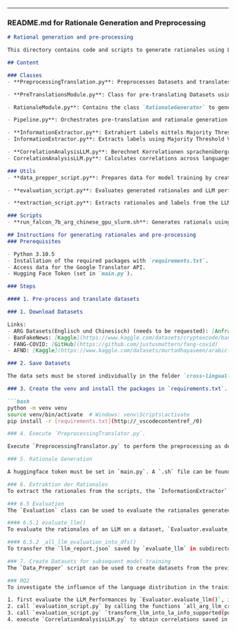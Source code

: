 
---

### **README.md for Rationale Generation and Preprocessing**

```markdown
# Rational generation and pre-processing

This directory contains code and scripts to generate rationales using LLMs to compare source language rationales against English rationales (RQ1), to preprocess datasets and to analyze the influence of language distribution on model performance (RQ2) as part of the master thesis **"Cross-language Fake News Detection using Large Language Models ”**.

## Content

### Classes
- **PreprocessingTranslation.py**: Preprocesses Datasets and translates non-English datasets into English using the Google Translator API. To be executed with `preprocess_and_translate`.

- **PreTranslationsModule.py**: Class for pre-translating Datasets using a LLM. It should be called with `Pipeline.py`.

- RationaleModule.py**: Contains the class `RationaleGenerator` to generate rationales using an LLM. It should be called via `Pipeline.py`.

- Pipeline.py**: Orchestrates pre-translation and rationale generation using the perspectives “Linguistic Style” and “Common Sense”. Use `generate_rationales_without_translation` for English datasets and `pretranslate_generate_rationale` for non-English ones.

- **InformationExtractor.py**: Extrahiert Labels mittels Majority Threshold Voting, entfernt Labels aus den Rationales und extrahiert Übersetzungen aus den LLM-Antworten. Verwenden Sie `extract_all_translations` und `extract_all_rationales_labels`.
- InformationExtractor.py**: Extracts labels using Majority Threshold Voting, removes labels from rationales and extracts translations from LLM responses. Contains `extract_all_translations` and `extract_all_rationales_labels` but should be called via **extraction_script.py**

- **CorrelationAnalysisLLM.py**: Berechnet Korrelationen sprachenübergreifend sowie sprachspezifisch, zur Beantwortung der Forschungsfrage 2 (RQ2).
- CorrelationAnalysisLLM.py**: Calculates correlations across languages and language-specific, to answer research question 2 (RQ2).

### Utils
- **data_prepper_script.py**: Prepares data for model training by creating datasets from the extracted Rationales and Fake News datasets.

- **evaluation_script.py**: Evaluates generated rationales and LLM performance and provides functions for showing the performance of the classifier services.

- **extraction_script.py**: Extracts rationales and labels from the LLM outputs.

### Scripts
- **run_falcon_7b_arg_chinese_gpu_slurm.sh**: Generates rationals using the Falcon 7B LLM on the ARGChinese dataset.

## Instructions for generating rationales and pre-processing
### Prerequisites

- Python 3.10.5
- Installation of the required packages with `requirements.txt`.
- Access data for the Google Translator API.
- Hugging Face Token (set in `main.py`).

### Steps

#### 1. Pre-process and translate datasets

### 1. Download Datasets

Links:
- ARG Datasets(Englisch und Chinesisch) (needs to be requested): [Anfrageformular][(https://forms.office.com/pages/responsepage.aspx?id=DQSIkWdsW0yxEjajBLZtrQAAAAAAAAAAAAO__QiMr41UQlhTMUVHTzFLVEowWDhCODgwUjZZOTVOMi4u&route=shorturl](https://forms.office.com/r/DfVwbsbVyM)
- BanFakeNews: [Kaggle](https://www.kaggle.com/datasets/cryptexcode/banfakenews)
- FANG-COVID: [GitHub](https://github.com/justusmattern/fang-covid)
- AFND: [Kaggle](https://www.kaggle.com/datasets/murtadhayaseen/arabic-fake-news-dataset-afnd/data)

### 2. Save Datasets

The data sets must be stored individually in the folder `cross-lingual-fake-news-detection-with-llm\Dataset\InitialDataset`

### 3. Create the venv and install the packages in `requirements.txt`.

```bash
python -m venv venv
source venv/bin/activate  # Windows: venv\Scripts\activate
pip install -r [requirements.txt](http://_vscodecontentref_/0)

### 4. Execute `PreprocessingTranslator.py`.

Execute `PreprocessingTranslator.py` to perform the preprocessing as described in the thesis. Furthermore, access data for the Google Translator API is required, which must be obtained to translate the non-English data records into English.

### 5. Rationale Generation

A huggingface token must be set in `main.py`. A `.sh` file can be found in `scripts`, which generates the rationales for the LLM Falcon for the Chinese data set. This must be used/created for each LLM from the list `[tiiuae/falcon-7b-instruct, FreedomIntelligence/phoenix-inst-chat-7b, DAMO-NLP-MT/polylm-chat-13b, Qwen/Qwen2-7B-Instruct, google/gemma-1.1-7b-it, meta-llama/Meta-Llama-3. 1-8B-Instruct, meta-llama/Llama-2-7b-chat-hf, SeaLLMs/SeaLLMs-v3-7B-Chat]` in combination for each dataset from the list `[ARGENGLISH, ARG-CHINESE, BanFakeNews, FANG-COVID, AFND]` to reproduce the experiment.

### 6. Extraktion der Rationales
To extract the rationales from the scripts, the `InformationExtractor` class can be used with the `extraction_script.py`, which extracts the rationales stored in `cross-lingual-fake-news-detection-with-llm\Dataset\ProcessedDataset\` (can be changed in the script) into the `extracted` subdirectory (is created automatically), so that a final label is determined and labels are extracted from the rationales.

### 6.5 Evaluation
The `Evaluation` class can be used to evaluate the rationales generated by the LLM. This contains various functions to evaluate the LLMs rationales across datasets in a DataFrame (`cross_ds_evaluation()`), per dataset (`_all_llm_evaluation_into_dfs`) and at the level of an individual LLM (`evaluate_llm()`).

#### 6.5.1 evaluate_llm()
To evaluate the rationales of an LLM on a dataset, `Evaluator.evaluate_llm()` can be called, whereby the DataFrame containing the rationales must be filtered to 0 and 1 in the `predicted` column before the function can be called. It saves `llm_report.json` for each dataset variant in a subdirectory in the specified directory `report_path`.

#### 6.5.2 _all_llm_evaluation_into_dfs()
To transfer the `llm_report.json` saved by `evaluate_llm` in subdirectories in JSON to DataFrames or tables, as done in the thesis, for each dataset, `Evaluator._all_llm_evaluation_into_dfs()` can be used. To do this, `report_dir` must be specified, which should contain all `llm_report.json` datasets.

### 7. Create Datasets for subsequent model training
The `Data_Prepper` script can be used to create datasets from the previously generated and subsequently extracted DataFrames, which are stored in the `extracted` subdirectory. This takes the DataFrames stored in `extracted` and creates a new subdirectory `prepped` at the level of the subdirectory `extracted` and creates a subdirectory there for each LLM and dataset combination, e.g. `_falcon_7b_arg_chinese`. This subdirectory `falcon_7b_arg_chinese` contains sub-subdirectories for each data set variant `source`, `google`, `llm`, which then contain `train.json`, `test.json` and `val.json`.

### RQ2
To investigate the influence of the language distribution in the training data on the performance:

1. first evaluate the LLM_Performances by `Evaluator.evaluate_llm()`, if not done before, and store them in `cross-lingual-fake-news-detection-with-llm\Reports`.
2. call `evaluation_script.py` by calling the functions `all_arg_llm_cross_ds_(LLM_REPORT_PATH)` so that a cross-dataset LLM Performances DataFrame is created, as done in the thesis.
3. call `evaluation_script.py` `transform_llm_into_la_info_supported(pd.read_csv(LLM_CROSS_DS_PATH))` to create the DataFrames `data_df`, `binary_data_df`, which contain the LLM Performances and the language distributions in the form of supported languages and numerical distributions respectively.
4. execute `CorrelationAnalysisLLM.py` to obtain correlations saved in DataFrames.

```
